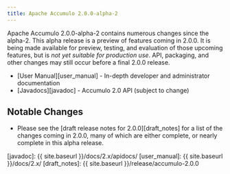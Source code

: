 ```yaml
---
title: Apache Accumulo 2.0.0-alpha-2
---
```


Apache Accumulo 2.0.0-alpha-2 contains numerous changes since the alpha-2. This
alpha release is a preview of features coming in 2.0.0. It is being made
available for preview, testing, and evaluation of those upcoming features, but
is *not yet suitable for production use*. API, packaging, and other changes may
still occur before a final 2.0.0 release.

* [User Manual][user_manual] - In-depth developer and administrator documentation
* [Javadocs][javadoc] - Accumulo 2.0 API (subject to change)

## Notable Changes

* Please see the [draft release notes for 2.0.0][draft_notes] for a list of the
  changes coming in 2.0.0, many of which are either complete, or nearly
  complete in this alpha release.

[javadoc]: {{ site.baseurl }}/docs/2.x/apidocs/
[user_manual]: {{ site.baseurl }}/docs/2.x/
[draft_notes]: {{ site.baseurl }}/release/accumulo-2.0.0
